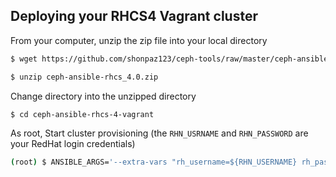 ## Deploying your RHCS4 Vagrant cluster 

From your computer, unzip the zip file into your local directory 

```bash
$ wget https://github.com/shonpaz123/ceph-tools/raw/master/ceph-ansible-rhcs_4.0.zip
```

```bash 
$ unzip ceph-ansible-rhcs_4.0.zip
```

Change directory into the unzipped directory 

```bash
$ cd ceph-ansible-rhcs-4-vagrant 
```
As root, Start cluster provisioning (the `RHN_USRNAME` and `RHN_PASSWORD` are your RedHat login credentials)

```bash
(root) $ ANSIBLE_ARGS='--extra-vars "rh_username=${RHN_USERNAME} rh_password=${RHN_PASSWORD}"' vagrant up --provision --provider ${VAGRANT_PROVIDER}
```